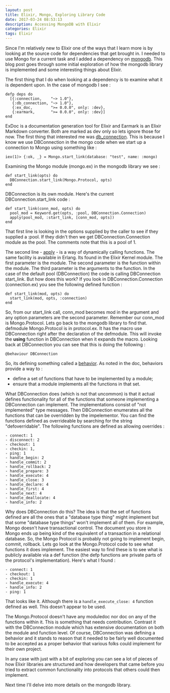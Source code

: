 ```yaml
---
layout: post
title: Elixir, Mongo, Exploring Library Code
date: 2017-03-24 08:53:13
description: Accessing MongoDB with Elixir
categories: Elixir
tags: Elixir
---
```


Since I'm relatively new to Elixir one of the ways that I learn more is by looking
at the source code for dependencies that get brought in. I needed to use Mongo for
a current task and I added a dependency on [mongodb](https://hex.pm/packages/mongodb).
This blog post goes through some initial exploration of how the mongodb library is
implemented and some interesting things about Elixir.

The first thing that I do when looking at a dependency is to examine what it is
dependent upon. In the case of mongodb I see :

```
defp deps do
  [{:connection,    "~> 1.0"},
   {:db_connection, "~> 1.0"},
   {:ex_doc,        ">= 0.0.0", only: :dev},
   {:earmark,       ">= 0.0.0", only: :dev}]
end
```

ExDoc is a documentation generation tool for Elixir and Earmark is an Elixir Markdown
converter. Both are marked as dev only so lets ignore those for now. The first thing
that interested me was [db_connection](https://hex.pm/packages/db_connection).
This is because I know we use DBConnection in the
mongo code when we start up a connection to Mongo using something like :

```
iex(1)> {:ok, _} = Mongo.start_link(database: "test", name: :mongo)
```

Examining the Mongo module (mongo.ex) in the mongodb library we see :

```
def start_link(opts) do
  DBConnection.start_link(Mongo.Protocol, opts)
end
```

DBConnection is its own module. Here's the current DBConnection.start_link code :

```
def start_link(conn_mod, opts) do
  pool_mod = Keyword.get(opts, :pool, DBConnection.Connection)
  apply(pool_mod, :start_link, [conn_mod, opts])
end
```

That first line is looking in the options supplied by the caller to see if they
supplied a :pool. If they didn't then we get DBConnection.Connection module
as the pool. The comments note that this is a pool of 1.

The second line - [apply](https://hexdocs.pm/elixir/Kernel.html#apply/2) - is a way of
dynamically calling functions. The same facility is available in Erlang. Its found
in the Elixir Kernel module. The first parameter is the module. The second parameter is
the function within the module. The third parameter is the arguments to the function.
In the case of the default pool (DBConnection) the code is calling DBConnection start_link.
But how does this work? If you look in DBConnection.Connection (connection.ex) you
see the following defined function :

```
def start_link(mod, opts) do
  start_link(mod, opts, :connection)
end
```

So, from our start_link call, conn_mod becomes mod in the argument and any option parameters
are the second parameter. Remember our conn_mod is Mongo.Protocol. Lets go back to the
mongodb library to find that. defmodule Mongo.Protocol is in protocol.ex. It has the macro
use DBConnection right after the declaration of the defmodule. This will invoke the **using**
function in DBConnection when it expands the macro. Looking back at DBConnection you can
see that this is doing the following :

```
@behaviour DBConnection
```

So, its defining something called a [behavior](https://hexdocs.pm/elixir/1.4.5/behaviours.html).
As noted in the doc, behaviors provide a way to :

- define a set of functions that have to be implemented by a module;
- ensure that a module implements all the functions in that set.

What DBConnection does (which is not that uncommon) is that it actual defines functionality
for all of the functions that someone implementing a DBConnection can implement. The
implementations consist of "not implemented" type messages. Then DBConnection enumerates all
the functions that can be overridden by the impelementor. You can find the functions
defined as overrideable by searching for the string "defoverridable". The following
functions are defined as allowing overrides :

```
- connect: 1
- disconnect: 2
- checkout: 1
- checkin: 1,
- ping: 1
- handle_begin: 2
- handle_commit: 2
- handle_rollback: 2
- handle_prepare: 3
- handle_execute: 4
- handle_close: 3
- handle_declare: 4
- handle_first: 4
- handle_next: 4
- handle_deallocate: 4
- handle_info: 2
```

Why does DBConnection do this? The idea is that the set of functions defined are all the
ones that a "database type thing" might implement but that some "database type things" won't
implement all of them. For example, Mongo doesn't have transactional control. The document you
store in Mongo ends up being kind of the equivalent of a transaction in a relational database.
So, the Mongo Protocol is probably not going to implement begin, commit, rollback. Lets go
look at the Mongo.Protocol code to see what functions it does implement. The easiest way to
find these is to see what is publicly available via a def function (the defp functions are private
parts of the protocol's implementation). Here's what I found :

```
- connect: 1
- checkout: 1
- checkin: 1
- handle_execute: 4
- handle_info: 2
- ping: 1
```

That looks like it. Although there is a `handle_execute_close: 4` function defined as well. This
doesn't appear to be used.

The Mongo.Protocol doesn't have any moduledoc nor doc on any of the functions within it. This is
something that needs contribution. Contrast it with the DBConnection module which has extensive
documentation on both the module and function level. Of course, DBConnection was defining a
behavior and it stands to reason that it needed to be fairly well documented to be accepted
as a proper behavior that various folks could implement for their own project.

In any case with just with a bit of exploring you can see a lot of pieces of how Elixir libraries
are structured and how developers that came before you tried to extract common functionality into
protocols that others could then implement.

Next time I'll delve into more details on the mongodb library.
